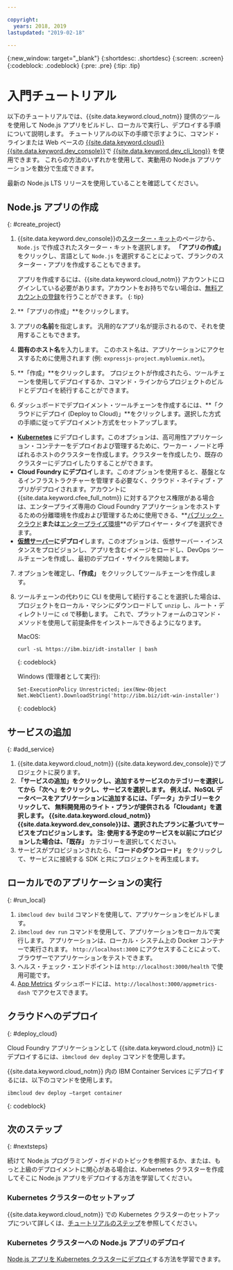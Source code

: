 ```yaml
---

copyright:
  years: 2018, 2019
lastupdated: "2019-02-18"

---
```


{:new_window: target="_blank"}
{:shortdesc: .shortdesc}
{:screen: .screen}
{:codeblock: .codeblock}
{:pre: .pre}
{:tip: .tip}

# 入門チュートリアル

以下のチュートリアルでは、{{site.data.keyword.cloud_notm}} 提供のツールを使用して Node.js アプリをビルドし、ローカルで実行し、デプロイする手順について説明します。 チュートリアルの以下の手順で示すように、コマンド・ラインまたは Web ベースの [{{site.data.keyword.cloud}} {{site.data.keyword.dev_console}}](https://cloud.ibm.com/developer/appservice/dashboard)で [{{site.data.keyword.dev_cli_long}}](/docs/cli/index.html#ibmcloud-cli) を使用できます。 これらの方法のいずれかを使用して、実動用の Node.js アプリケーションを数分で生成できます。

最新の Node.js LTS リリースを使用していることを確認してください。

## Node.js アプリの作成
{: #create_project}

1. {{site.data.keyword.dev_console}}の[スターター・キット](https://cloud.ibm.com/developer/appservice/starter-kits)のページから、`Node.js` で作成されたスターター・キットを選択します。 **「アプリの作成」** をクリックし、言語として `Node.js` を選択することによって、ブランクのスターター・アプリを作成することもできます。

    アプリを作成するには、{{site.data.keyword.cloud_notm}} アカウントにログインしている必要があります。アカウントをお持ちでない場合は、[無料アカウントの登録](https://cloud.ibm.com/registration)を行うことができます。
    {: tip}

2. **「アプリの作成」**をクリックします。
3. アプリの**名前**を指定します。 汎用的なアプリ名が提示されるので、それを使用することもできます。
4. **固有のホスト名**を入力します。 このホスト名は、アプリケーションにアクセスするために使用されます (例: `expressjs-project.mybluemix.net`)。
5. **「作成」**をクリックします。 プロジェクトが作成されたら、ツールチェーンを使用してデプロイするか、コマンド・ラインからプロジェクトのビルドとデプロイを続行することができます。
6. ダッシュボードでデプロイメント・ツールチェーンを作成するには、**「クラウドにデプロイ (Deploy to Cloud)」**をクリックします。選択した方式の手順に従ってデプロイメント方式をセットアップします。
  * **[Kubernetes](/docs/apps/deploying/containers.html#containers-kube)** にデプロイします。このオプションは、高可用性アプリケーション・コンテナーをデプロイおよび管理するために、ワーカー・ノードと呼ばれるホストのクラスターを作成します。クラスターを作成したり、既存のクラスターにデプロイしたりすることができます。
  * **Cloud Foundry にデプロイ**します。このオプションを使用すると、基盤となるインフラストラクチャーを管理する必要なく、クラウド・ネイティブ・アプリがデプロイされます。アカウントに {{site.data.keyword.cfee_full_notm}} に対するアクセス権限がある場合は、エンタープライズ専用の Cloud Foundry アプリケーションをホストするための分離環境を作成および管理するために使用できる、**[パブリック・クラウド](/docs/cloud-foundry-public/about-cf.html#about-cf)**または**[エンタープライズ環境](/docs/cloud-foundry-public/cfee.html#cfee)**のデプロイヤー・タイプを選択できます。
  * **[仮想サーバー](/docs/apps/vsi-deploy.html#vsi-deploy)にデプロイ**します。このオプションは、仮想サーバー・インスタンスをプロビジョンし、アプリを含むイメージをロードし、DevOps ツールチェーンを作成し、最初のデプロイ・サイクルを開始します。

7. オプションを確定し、**「作成」** をクリックしてツールチェーンを作成します。

8. ツールチェーンの代わりに CLI を使用して続行することを選択した場合は、プロジェクトをローカル・マシンにダウンロードして `unzip` し、ルート・ディレクトリーに `cd` で移動します。 これで、プラットフォームのコマンド・メソッドを使用して前提条件をインストールできるようになります。

    MacOS:
    ```
    curl -sL https://ibm.biz/idt-installer | bash
    ```
    {: codeblock}

    Windows (管理者として実行):
    ```
    Set-ExecutionPolicy Unrestricted; iex(New-Object Net.WebClient).DownloadString('http://ibm.biz/idt-win-installer')
    ```
    {: codeblock}

## サービスの追加
{: #add_service}

1. {{site.data.keyword.cloud_notm}} {{site.data.keyword.dev_console}}でプロジェクトに戻ります。
2. **「サービスの追加」**をクリックし、追加するサービスのカテゴリーを選択してから**「次へ」**をクリックし、サービスを選択します。 例えば、NoSQL データベースをアプリケーションに追加するには、**「データ」**カテゴリーをクリックして、 無料開発用のライト・プランが提供される**「Cloudant」**を選択します。 {{site.data.keyword.cloud_notm}} {{site.data.keyword.dev_console}}は、選択されたプランに基づいてサービスをプロビジョンします。
注: 使用する予定のサービスを以前にプロビジョンした場合は、**「既存」** カテゴリーを選択してください。
3. サービスがプロビジョンされたら、**「コードのダウンロード」** をクリックして、サービスに接続する SDK と共にプロジェクトを再生成します。

<!--
<video of creating a project and adding a service>
-->

## ローカルでのアプリケーションの実行
{: #run_local}

1. `ibmcloud dev build` コマンドを使用して、アプリケーションをビルドします。
2. `ibmcloud dev run` コマンドを使用して、アプリケーションをローカルで実行します。 アプリケーションは、ローカル・システム上の Docker コンテナーで実行されます。 `http://localhost:3000` にアクセスすることによって、ブラウザーでアプリケーションをテストできます。
3. ヘルス・チェック・エンドポイントは `http://localhost:3000/health` で使用可能です。
4. [App Metrics](https://developer.ibm.com/node/monitoring-post-mortem/application-metrics-node-js/) ダッシュボードには、`http://localhost:3000/appmetrics-dash` でアクセスできます。

<!--
<video>
-->

## クラウドへのデプロイ
{: #deploy_cloud}

Cloud Foundry アプリケーションとして {{site.data.keyword.cloud_notm}} にデプロイするには、`ibmcloud dev deploy` コマンドを使用します。 

{{site.data.keyword.cloud_notm}} 内の IBM Container Services にデプロイするには、以下のコマンドを使用します。
```
ibmcloud dev deploy –target container 
```
{: codeblock}

## 次のステップ
{: #nextsteps}

続けて Node.js プログラミング・ガイドのトピックを参照するか、または、もっと上級のデプロイメントに関心がある場合は、Kubernetes クラスターを作成してそこに Node.js アプリをデプロイする方法を学習してください。

### Kubernetes クラスターのセットアップ
{{site.data.keyword.cloud_notm}} での Kubernetes クラスターのセットアップについて詳しくは、[チュートリアルのステップ](/docs/containers/cs_clusters.html#clusters)を参照してください。

### Kubernetes クラスターへの Node.js アプリのデプロイ
[Node.js アプリを Kubernetes クラスターにデプロイ](/docs/containers/cs_tutorials_apps.html#cs_apps_tutorial)する方法を学習できます。
